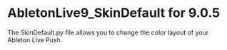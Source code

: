 AbletonLive9_SkinDefault for 9.0.5
==================================

The SkinDefault.py file allows you to change the color layout of your Ableton Live Push.
